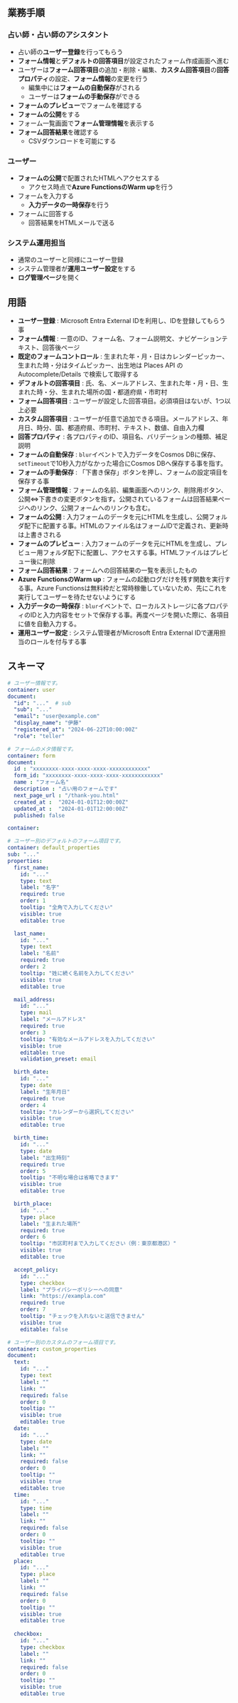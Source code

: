 ## 業務手順

### 占い師・占い師のアシスタント

- 占い師の**ユーザー登録**を行ってもらう
- **フォーム情報**と**デフォルトの回答項目**が設定されたフォーム作成画面へ進む
- ユーザーは**フォーム回答項目**の追加・削除・編集、**カスタム回答項目**の**回答プロパティ**の設定、**フォーム情報**の変更を行う
  - 編集中には**フォームの自動保存**がされる
  - ユーザーは**フォームの手動保存**ができる
- **フォームのプレビュー**でフォームを確認する
- **フォームの公開**をする
- フォーム一覧画面で**フォーム管理情報**を表示する
- **フォーム回答結果**を確認する
  - CSVダウンロードを可能にする

 ### ユーザー
 - **フォームの公開**で配置されたHTMLへアクセスする
   - アクセス時点で**Azure FunctionsのWarm up**を行う
- フォームを入力する
   - **入力データの一時保存**を行う
- フォームに回答する
  - 回答結果をHTMLメールで送る

### システム運用担当
- 通常のユーザーと同様にユーザー登録
- システム管理者が**運用ユーザー設定**をする
- **ログ管理ページ**を開く

## 用語
- **ユーザー登録** : Microsoft Entra External IDを利用し、IDを登録してもらう事 
- **フォーム情報** : 一意のID、フォーム名、フォーム説明文、ナビゲーションテキスト、回答後ページ
- **既定のフォームコントロール** : 生まれた年・月・日はカレンダーピッカー、生まれた時・分はタイムピッカー、出生地は Places API の Autocomplete/Details で検索して取得する
- **デフォルトの回答項目** : 氏、名、メールアドレス、生まれた年・月・日、生まれた時・分、生まれた場所の国・都道府県・市町村
- **フォーム回答項目** : ユーザーが設定した回答項目。必須項目はないが、1つ以上必要
- **カスタム回答項目** : ユーザーが任意で追加できる項目。メールアドレス、年月日、時分、国、都道府県、市町村、テキスト、数値、自由入力欄
- **回答プロパティ** : 各プロパティのID、項目名、バリデーションの種類、補足説明
- **フォームの自動保存** : `blur`イベントで入力データをCosmos DBに保存、`setTimeout`で10秒入力がなかった場合にCosmos DBへ保存する事を指す。
- **フォームの手動保存** : 「下書き保存」ボタンを押し、フォームの設定項目を保存する事
- **フォーム管理情報** : フォームの名前、編集画面へのリンク、削除用ボタン、公開⇔下書きの変更ボタンを指す。公開されているフォームは回答結果ページへのリンク、公開フォームへのリンクも含む。
- **フォームの公開** : 入力フォームのデータを元にHTMLを生成し、公開フォルダ配下に配置する事。HTMLのファイル名はフォームIDで定義され、更新時は上書きされる
- **フォームのプレビュー** : 入力フォームのデータを元にHTMLを生成し、プレビュー用フォルダ配下に配置し、アクセスする事。HTMLファイルはプレビュー後に削除
- **フォーム回答結果** : フォームへの回答結果の一覧を表示したもの
- **Azure FunctionsのWarm up** : フォームの起動ログだけを残す関数を実行する事。Azure Functionsは無料枠だと常時稼働していないため、先にこれを実行してユーザーを待たせないようにする
- **入力データの一時保存** : `blur`イベントで、ローカルストレージに各プロパティのIDと入力内容をセットで保存する事。再度ページを開いた際に、各項目に値を自動入力する。
- **運用ユーザー設定** : システム管理者がMicrosoft Entra External IDで運用担当のロールを付与する事

## スキーマ

```yaml
# ユーザー情報です。
container: user
document:
  "id": "..."  # sub
  "sub": "..."
  "email": "user@example.com"
  "display_name": "伊藤"
  "registered_at": "2024-06-22T10:00:00Z"
  "role": "teller"

# フォームのメタ情報です。
container: form
document:
  id : "xxxxxxxx-xxxx-xxxx-xxxx-xxxxxxxxxxxx"
  form_id: "xxxxxxxx-xxxx-xxxx-xxxx-xxxxxxxxxxxx"
  name : "フォーム名"
  description : "占い用のフォームです"
  next_page_url : "/thank-you.html"
  created_at :  "2024-01-01T12:00:00Z"
  updated_at :  "2024-01-01T12:00:00Z"
  published: false

container:

# ユーザー別のデフォルトのフォーム項目です。  
container: default_properties
sub: "..."
properties:
  first_name:
    id: "..."
    type: text
    label: "名字"
    required: true
    order: 1
    tooltip: "全角で入力してください"
    visible: true
    editable: true

  last_name:
    id: "..."
    type: text
    label: "名前"
    required: true
    order: 2
    tooltip: "姓に続く名前を入力してください"
    visible: true
    editable: true

  mail_address:
    id: "..."
    type: mail
    label: "メールアドレス"
    required: true
    order: 3
    tooltip: "有効なメールアドレスを入力してください"
    visible: true
    editable: true
    validation_preset: email

  birth_date:
    id: "..."
    type: date
    label: "生年月日"
    required: true
    order: 4
    tooltip: "カレンダーから選択してください"
    visible: true
    editable: true

  birth_time:
    id: "..."
    type: date
    label: "出生時刻"
    required: true
    order: 5
    tooltip: "不明な場合は省略できます"
    visible: true
    editable: true

  birth_place:
    id: "..."
    type: place
    label: "生まれた場所"
    required: true
    order: 6
    tooltip: "市区町村まで入力してください（例：東京都港区）"
    visible: true
    editable: true

  accept_policy:
    id: "..."
    type: checkbox
    label: "プライバシーポリシーへの同意"
    link: "https://exampla.com"
    required: true
    order: 7
    tooltip: "チェックを入れないと送信できません"
    visible: true
    editable: false

# ユーザー別のカスタムのフォーム項目です。  
container: custom_properties
document:
  text:
    id: "..."
    type: text
    label: ""
    link: ""
    required: false
    order: 0
    tooltip: ""
    visible: true
    editable: true  
  date:
    id: "..."
    type: date
    label: ""
    link: ""
    required: false
    order: 0
    tooltip: ""
    visible: true
    editable: true  
  time:
    id: "..."
    type: time
    label: ""
    link: ""
    required: false
    order: 0
    tooltip: ""
    visible: true
    editable: true    
  place:
    id: "..."
    type: place
    label: ""
    link: ""
    required: false
    order: 0
    tooltip: ""
    visible: true
    editable: true    
  
  checkbox:
    id: "..."
    type: checkbox
    label: ""
    link: ""
    required: false
    order: 0
    tooltip: ""
    visible: true
    editable: true    
```
